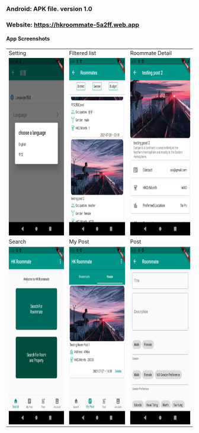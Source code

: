 ### Android: APK file. version 1.0
### Website: https://hkroommate-5a2ff.web.app

#### App Screenshots

<table>
  <tr>
    <td>Setting</td>
     <td>Filtered list</td>
     <td>Roommate Detail</td>
  </tr>
  <tr>
    <td><img src="image/screen1.png" width=270 height=480></td>
    <td><img src="image/screen2.png" width=270 height=480></td>
    <td><img src="image/screen3.png" width=270 height=480></td>
  </tr>
  <tr>
     <td>Search</td>
     <td>My Post</td>
     <td>Post</td>
  </tr>
  <tr>
    <td><img src="image/screen4.png" width=270 height=480></td>
    <td><img src="image/screen6.png" width=270 height=480></td>
    <td><img src="image/screen7.png" width=270 height=480></td>
  </tr>
 </table>